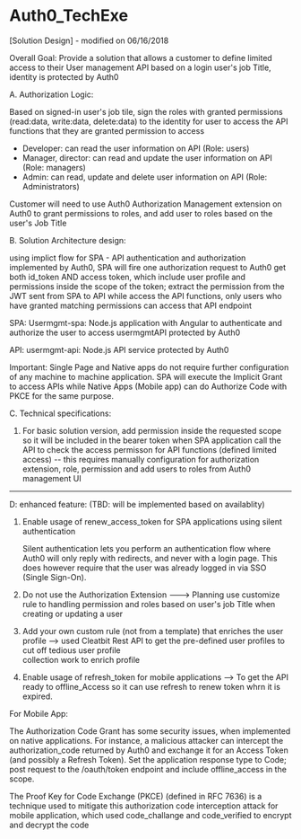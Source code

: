 # Auth0_TechExe

[Solution Design] - modified on 06/16/2018

Overall Goal: Provide a solution that allows a customer to define limited access to their User management API based on a login user's job Title, identity is protected by Auth0

A. Authorization Logic:

Based on signed-in user's job tile, sign the roles with granted permissions (read:data, write:data, delete:data) to the identity for user to access the API functions that they are granted permission to access

 - Developer: can read the user information on API (Role: users)
 - Manager, director:   can read and update the user information on API (Role: managers)
 - Admin:     can read, update and delete user information on API (Role: Administrators)

Customer will need to use Auth0 Authorization Management extension on Auth0 to grant permissions to roles, and add user to roles based on the user's Job Title

B. Solution Architecture design:

using implict flow for SPA - API authentication and authorization implemented by Auth0, SPA will fire one authorization request to Auth0 get both id_token AND access token, which include user profile and permissions inside the scope of the token; extract the permission from the JWT sent from SPA to API while access the API functions, only users who have granted matching permissions can access that API endpoint  

SPA:   Usermgmt-spa:  Node.js application with Angular to authenticate and authorize the user to access usermgmtAPI protected by Auth0 

API:   usermgmt-api:  Node.js API service protected by Auth0

Important: Single Page and Native apps do not require further configuration of any machine to machine application. SPA will execute the Implicit Grant to access APIs while Native Apps (Mobile app) can do Authorize Code with PKCE for the same purpose.

C. Technical specifications:

1. For basic solution version, add permission inside the requested scope so it will be included in the bearer token when SPA application call the API to check the access permisson for API functions (defined limited access) -- this requires manually configuration for authorization extension, role, permission and add users to roles from Auth0 management UI

******************************************************

D: enhanced feature: (TBD: will be implemented based on availablity)

1. Enable usage of renew_access_token for SPA applications using silent authentication 

   Silent authentication lets you perform an authentication flow where Auth0 will only reply with redirects, and never with a login page. This does however require that the user was already logged in via SSO (Single Sign-On).

2. Do not use the Authorization Extension ---> Planning use customize rule to handling permission and roles based on user's job Title when creating or updating a user 

3. Add your own custom rule (not from a template) that enriches the user profile --> used Cleatbit Rest API to get the pre-defined user profiles to cut off tedious user profile   
   collection work to enrich profile

4. Enable usage of refresh_token for mobile applications --> To get the API ready to offline_Access so it can use refresh to renew token whrn it is expired. 

For Mobile App:

The Authorization Code Grant has some security issues, when implemented on native applications. For instance, a malicious attacker can intercept the authorization_code returned by Auth0 and exchange it for an Access Token (and possibly a Refresh Token). Set the application response type to Code; post request to the /oauth/token endpoint and include offline_access in the scope.

The Proof Key for Code Exchange (PKCE) (defined in RFC 7636) is a technique used to mitigate this authorization code interception attack for mobile application, which used code_challange and code_verified to encrypt and decrypt the code 